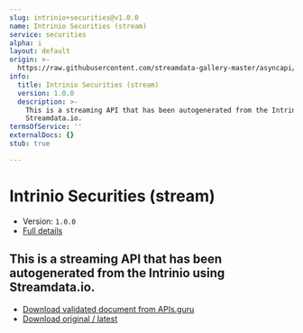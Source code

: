 ```yaml
---
slug: intrinio+securities@v1.0.0
name: Intrinio Securities (stream)
service: securities
alpha: i
layout: default
origin: >-
  https://raw.githubusercontent.com/streamdata-gallery-master/asyncapi/master/_listings/intrinio/intrinio-securities-stream-async.md
info:
  title: Intrinio Securities (stream)
  version: 1.0.0
  description: >-
    This is a streaming API that has been autogenerated from the Intrinio using
    Streamdata.io.
termsOfService: ''
externalDocs: {}
stub: true

---
```

# Intrinio Securities (stream)

* Version: `1.0.0`
* [Full details](../html/intrinio+securities@v1.0.0.html)



## This is a streaming API that has been autogenerated from the Intrinio using Streamdata.io.



* [Download validated document from APIs.guru](https://raw.githubusercontent.com/APIs-guru/asyncapi-directory/master/docs/APIs/intrinio%2Bsecurities%40v1.0.0.yaml)
* [Download original / latest](https://raw.githubusercontent.com/streamdata-gallery-master/asyncapi/master/_listings/intrinio/intrinio-securities-stream-async.md)

<script type="application/ld+json">
{
  "@context": "http://schema.org/",
  "@type": "WebAPI",
  "description": "This is a streaming API that has been autogenerated from the Intrinio using Streamdata.io.",
  "documentation": "",

  "name": "Intrinio Securities (stream)"
}
</script>
